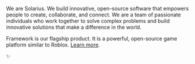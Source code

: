 We are Solarius. We build innovative, open-source software that empowers people to create, collaborate, and connect. We are a team of passionate individuals who work together to solve complex problems and build innovative solutions that make a difference in the world.

Framework is our flagship product. It is a powerful, open-source game platform similar to Roblox. [Learn more](https://framework.solarius.me).

✨
